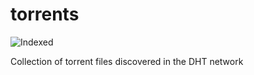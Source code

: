 torrents 
========
![Indexed](https://img.shields.io/badge/indexed-231505-blue)

Collection of torrent files discovered in the DHT network
